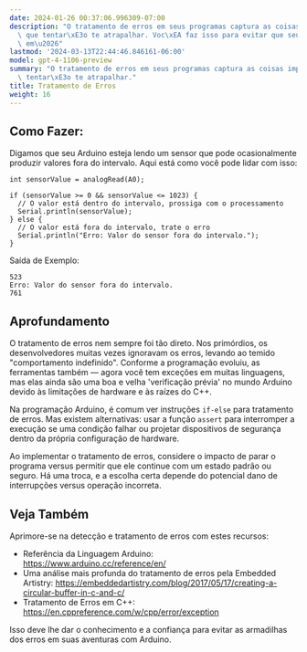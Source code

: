 ```yaml
---
date: 2024-01-26 00:37:06.996309-07:00
description: "O tratamento de erros em seus programas captura as coisas imprevistas\
  \ que tentar\xE3o te atrapalhar. Voc\xEA faz isso para evitar que seu Arduino entre\
  \ em\u2026"
lastmod: '2024-03-13T22:44:46.846161-06:00'
model: gpt-4-1106-preview
summary: "O tratamento de erros em seus programas captura as coisas imprevistas que\
  \ tentar\xE3o te atrapalhar."
title: Tratamento de Erros
weight: 16
---
```


## Como Fazer:
Digamos que seu Arduino esteja lendo um sensor que pode ocasionalmente produzir valores fora do intervalo. Aqui está como você pode lidar com isso:

```Arduino
int sensorValue = analogRead(A0);

if (sensorValue >= 0 && sensorValue <= 1023) {
  // O valor está dentro do intervalo, prossiga com o processamento
  Serial.println(sensorValue);
} else {
  // O valor está fora do intervalo, trate o erro
  Serial.println("Erro: Valor do sensor fora do intervalo.");
}
```
Saída de Exemplo:
```
523
Erro: Valor do sensor fora do intervalo.
761
```

## Aprofundamento
O tratamento de erros nem sempre foi tão direto. Nos primórdios, os desenvolvedores muitas vezes ignoravam os erros, levando ao temido "comportamento indefinido". Conforme a programação evoluiu, as ferramentas também — agora você tem exceções em muitas linguagens, mas elas ainda são uma boa e velha 'verificação prévia' no mundo Arduino devido às limitações de hardware e às raízes do C++.

Na programação Arduino, é comum ver instruções `if-else` para tratamento de erros. Mas existem alternativas: usar a função `assert` para interromper a execução se uma condição falhar ou projetar dispositivos de segurança dentro da própria configuração de hardware.

Ao implementar o tratamento de erros, considere o impacto de parar o programa versus permitir que ele continue com um estado padrão ou seguro. Há uma troca, e a escolha certa depende do potencial dano de interrupções versus operação incorreta.

## Veja Também
Aprimore-se na detecção e tratamento de erros com estes recursos:

- Referência da Linguagem Arduino: https://www.arduino.cc/reference/en/
- Uma análise mais profunda do tratamento de erros pela Embedded Artistry: https://embeddedartistry.com/blog/2017/05/17/creating-a-circular-buffer-in-c-and-c/
- Tratamento de Erros em C++: https://en.cppreference.com/w/cpp/error/exception

Isso deve lhe dar o conhecimento e a confiança para evitar as armadilhas dos erros em suas aventuras com Arduino.
